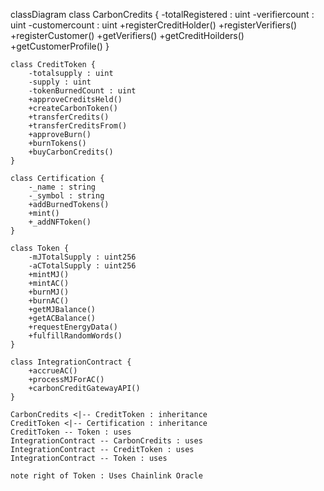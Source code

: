 classDiagram
    class CarbonCredits {
        -totalRegistered : uint
        -verifiercount : uint
        -customercount : uint
        +registerCreditHolder()
        +registerVerifiers()
        +registerCustomer()
        +getVerifiers()
        +getCreditHoilders()
        +getCustomerProfile()
    }

    class CreditToken {
        -totalsupply : uint
        -supply : uint
        -tokenBurnedCount : uint
        +approveCreditsHeld()
        +createCarbonToken()
        +transferCredits()
        +transferCreditsFrom()
        +approveBurn()
        +burnTokens()
        +buyCarbonCredits()
    }

    class Certification {
        -_name : string
        -_symbol : string
        +addBurnedTokens()
        +mint()
        +_addNFToken()
    }

    class Token {
        -mJTotalSupply : uint256
        -aCTotalSupply : uint256
        +mintMJ()
        +mintAC()
        +burnMJ()
        +burnAC()
        +getMJBalance()
        +getACBalance()
        +requestEnergyData()
        +fulfillRandomWords()
    }

    class IntegrationContract {
        +accrueAC()
        +processMJForAC()
        +carbonCreditGatewayAPI()
    }

    CarbonCredits <|-- CreditToken : inheritance
    CreditToken <|-- Certification : inheritance
    CreditToken -- Token : uses
    IntegrationContract -- CarbonCredits : uses
    IntegrationContract -- CreditToken : uses
    IntegrationContract -- Token : uses

    note right of Token : Uses Chainlink Oracle
